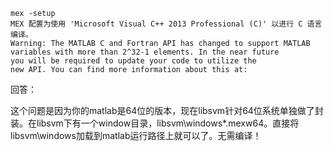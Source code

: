 




```
mex -setup
MEX 配置为使用 'Microsoft Visual C++ 2013 Professional (C)' 以进行 C 语言编译。
Warning: The MATLAB C and Fortran API has changed to support MATLAB
variables with more than 2^32-1 elements. In the near future
you will be required to update your code to utilize the
new API. You can find more information about this at:

```


回答：



这个问题是因为你的matlab是64位的版本，现在libsvm针对64位系统单独做了封装。在libsvm下有一个window目录，libsvm\windows\*.mexw64。直接将libsvm\windows加载到matlab运行路径上就可以了。无需编译！














































































































































